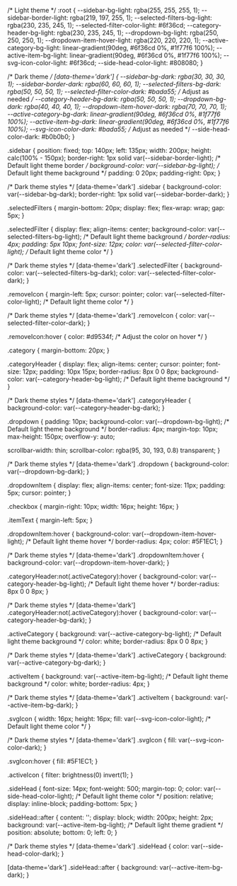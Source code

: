 /* Light theme */
:root {
  --sidebar-bg-light: rgba(255, 255, 255, 1);
  --sidebar-border-light: rgba(219, 197, 255, 1);
  --selected-filters-bg-light: rgba(230, 235, 245, 1);
  --selected-filter-color-light: #6f36cd;
  --category-header-bg-light: rgba(230, 235, 245, 1);
  --dropdown-bg-light: rgba(250, 250, 250, 1);
  --dropdown-item-hover-light: rgba(220, 220, 220, 1);
  --active-category-bg-light: linear-gradient(90deg, #6f36cd 0%, #1f77f6 100%);
  --active-item-bg-light: linear-gradient(90deg, #6f36cd 0%, #1f77f6 100%);
  --svg-icon-color-light: #6f36cd;
  --side-head-color-light: #808080;
}

/* Dark theme */
[data-theme='dark'] {
  --sidebar-bg-dark: rgba(30, 30, 30, 1);
  --sidebar-border-dark: rgba(60, 60, 60, 1);
  --selected-filters-bg-dark: rgba(50, 50, 50, 1);
  --selected-filter-color-dark: #bada55; /* Adjust as needed */
  --category-header-bg-dark: rgba(50, 50, 50, 1);
  --dropdown-bg-dark: rgba(40, 40, 40, 1);
  --dropdown-item-hover-dark: rgba(70, 70, 70, 1);
  --active-category-bg-dark: linear-gradient(90deg, #6f36cd 0%, #1f77f6 100%);
  --active-item-bg-dark: linear-gradient(90deg, #6f36cd 0%, #1f77f6 100%);
  --svg-icon-color-dark: #bada55; /* Adjust as needed */
  --side-head-color-dark: #b0b0b0;
}

.sidebar {
  position: fixed;
  top: 140px;
  left: 135px;
  width: 200px;
  height: calc(100% - 150px);
  border-right: 1px solid var(--sidebar-border-light); /* Default light theme border */
  background-color: var(--sidebar-bg-light); /* Default light theme background */
  padding: 0 20px;
  padding-right: 0px;
}

/* Dark theme styles */
[data-theme='dark'] .sidebar {
  background-color: var(--sidebar-bg-dark);
  border-right: 1px solid var(--sidebar-border-dark);
}

.selectedFilters {
  margin-bottom: 20px;
  display: flex;
  flex-wrap: wrap;
  gap: 5px;
}

.selectedFilter {
  display: flex;
  align-items: center;
  background-color: var(--selected-filters-bg-light); /* Default light theme background */
  border-radius: 4px;
  padding: 5px 10px;
  font-size: 12px;
  color: var(--selected-filter-color-light); /* Default light theme color */
}

/* Dark theme styles */
[data-theme='dark'] .selectedFilter {
  background-color: var(--selected-filters-bg-dark);
  color: var(--selected-filter-color-dark);
}

.removeIcon {
  margin-left: 5px;
  cursor: pointer;
  color: var(--selected-filter-color-light); /* Default light theme color */
}

/* Dark theme styles */
[data-theme='dark'] .removeIcon {
  color: var(--selected-filter-color-dark);
}

.removeIcon:hover {
  color: #d9534f; /* Adjust the color on hover */
}

.category {
  margin-bottom: 20px;
}

.categoryHeader {
  display: flex;
  align-items: center;
  cursor: pointer;
  font-size: 12px;
  padding: 10px 15px;
  border-radius: 8px 0 0 8px;
  background-color: var(--category-header-bg-light); /* Default light theme background */
}

/* Dark theme styles */
[data-theme='dark'] .categoryHeader {
  background-color: var(--category-header-bg-dark);
}

.dropdown {
  padding: 10px;
  background-color: var(--dropdown-bg-light); /* Default light theme background */
  border-radius: 4px;
  margin-top: 10px;
  max-height: 150px;
  overflow-y: auto;
  
  scrollbar-width: thin;
  scrollbar-color: rgba(95, 30, 193, 0.8) transparent;
}

/* Dark theme styles */
[data-theme='dark'] .dropdown {
  background-color: var(--dropdown-bg-dark);
}

.dropdownItem {
  display: flex;
  align-items: center;
  font-size: 11px;
  padding: 5px;
  cursor: pointer;
}

.checkbox {
  margin-right: 10px;
  width: 16px;
  height: 16px;
}

.itemText {
  margin-left: 5px;
}

.dropdownItem:hover {
  background-color: var(--dropdown-item-hover-light); /* Default light theme hover */
  border-radius: 4px;
  color: #5F1EC1;
}

/* Dark theme styles */
[data-theme='dark'] .dropdownItem:hover {
  background-color: var(--dropdown-item-hover-dark);
}

.categoryHeader:not(.activeCategory):hover {
  background-color: var(--category-header-bg-light); /* Default light theme hover */
  border-radius: 8px 0 0 8px;
}

/* Dark theme styles */
[data-theme='dark'] .categoryHeader:not(.activeCategory):hover {
  background-color: var(--category-header-bg-dark);
}

.activeCategory {
  background: var(--active-category-bg-light); /* Default light theme background */
  color: white;
  border-radius: 8px 0 0 8px;
}

/* Dark theme styles */
[data-theme='dark'] .activeCategory {
  background: var(--active-category-bg-dark);
}

.activeItem {
  background: var(--active-item-bg-light); /* Default light theme background */
  color: white;
  border-radius: 4px;
}

/* Dark theme styles */
[data-theme='dark'] .activeItem {
  background: var(--active-item-bg-dark);
}

.svgIcon {
  width: 16px;
  height: 16px;
  fill: var(--svg-icon-color-light); /* Default light theme color */
}

/* Dark theme styles */
[data-theme='dark'] .svgIcon {
  fill: var(--svg-icon-color-dark);
}

.svgIcon:hover {
  fill: #5F1EC1;
}

.activeIcon {
  filter: brightness(0) invert(1);
}

.sideHead {
  font-size: 14px;
  font-weight: 500;
  margin-top: 0;
  color: var(--side-head-color-light); /* Default light theme color */
  position: relative;
  display: inline-block;
  padding-bottom: 5px;
}

.sideHead::after {
  content: '';
  display: block;
  width: 200px;
  height: 2px;
  background: var(--active-item-bg-light); /* Default light theme gradient */
  position: absolute;
  bottom: 0;
  left: 0;
}

/* Dark theme styles */
[data-theme='dark'] .sideHead {
  color: var(--side-head-color-dark);
}

[data-theme='dark'] .sideHead::after {
  background: var(--active-item-bg-dark);
}
